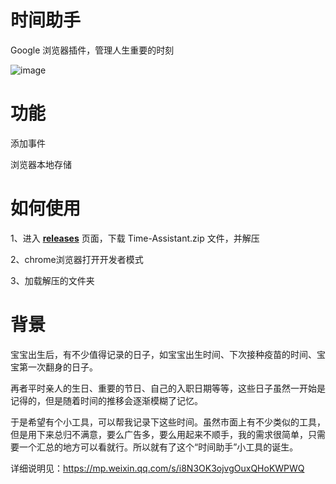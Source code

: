# 时间助手
Google 浏览器插件，管理人生重要的时刻

![image](https://github.com/CharlesYe8848/Time-Assistant/assets/26808857/023f4da2-99e8-45df-9039-187a20e63309)

# 功能
添加事件

浏览器本地存储

# 如何使用
1、进入 [**releases**](https://github.com/CharlesYe8848/Time-Assistant/releases) 页面，下载 Time-Assistant.zip 文件，并解压

2、chrome浏览器打开开发者模式

3、加载解压的文件夹

# 背景
宝宝出生后，有不少值得记录的日子，如宝宝出生时间、下次接种疫苗的时间、宝宝第一次翻身的日子。

再者平时亲人的生日、重要的节日、自己的入职日期等等，这些日子虽然一开始是记得的，但是随着时间的推移会逐渐模糊了记忆。

于是希望有个小工具，可以帮我记录下这些时间。虽然市面上有不少类似的工具，但是用下来总归不满意，要么广告多，要么用起来不顺手，我的需求很简单，只需要一个汇总的地方可以看就行。所以就有了这个“时间助手”小工具的诞生。

详细说明见：https://mp.weixin.qq.com/s/i8N3OK3ojvgOuxQHoKWPWQ
